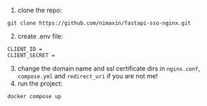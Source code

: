 1. clone the repo:

```
git clone https://github.com/nimaxin/fastapi-sso-nginx.git
```

2. create .env file:

```
CLIENT_ID =
CLIENT_SECRET =
```

3. change the domain name and ssl certificate dirs in `nginx.conf`, `compose.yml` and `redirect_uri` if you are not me!
4. run the project:

```
docker compose up
```
